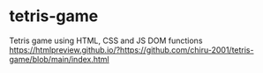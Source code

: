 # tetris-game
Tetris game using HTML, CSS and JS DOM functions
https://htmlpreview.github.io/?https://github.com/chiru-2001/tetris-game/blob/main/index.html
